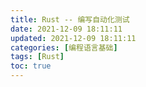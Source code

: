 ```yaml
---
title: Rust -- 编写自动化测试
date: 2021-12-09 18:11:11
updated: 2021-12-09 18:11:11
categories: [编程语言基础]
tags: [Rust]
toc: true
---
```

